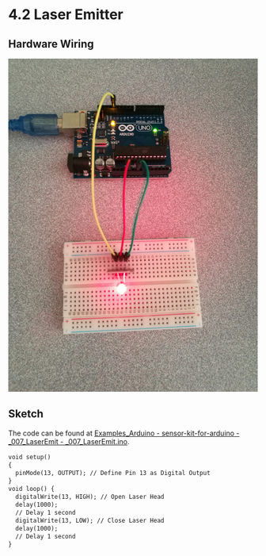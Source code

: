 # 4.2 Laser Emitter

## Hardware Wiring

![Image](../../Examples/sensor-kit-for-arduino/007_laseremitter.jpg)


## Sketch

The code can be found at [Examples_Arduino - sensor-kit-for-arduino - _007_LaserEmit - _007_LaserEmit.ino](https://github.com/LongerVisionRobot/Examples_Arduino/blob/master/sensor-kit-for-arduino/_007_LaserEmit/_007_LaserEmit.ino).
```
void setup()
{
  pinMode(13, OUTPUT); // Define Pin 13 as Digital Output
}
void loop() {
  digitalWrite(13, HIGH); // Open Laser Head
  delay(1000);
  // Delay 1 second
  digitalWrite(13, LOW); // Close Laser Head
  delay(1000);
  // Delay 1 second
}
```